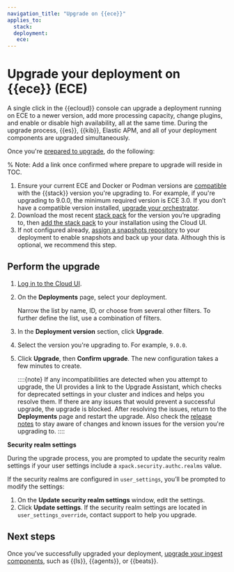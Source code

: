 ```yaml
---
navigation_title: "Upgrade on {{ece}}"
applies_to:
  stack:
  deployment:
   ece:
---
```


# Upgrade your deployment on {{ece}} (ECE)

A single click in the {{ecloud}} console can upgrade a deployment running on ECE to a newer version, add more processing capacity, change plugins, and enable or disable high availability, all at the same time. During the upgrade process, {{es}}, {{kib}}, Elastic APM, and all of your deployment components are upgraded simultaneously.

Once you're [prepared to upgrade](/deploy-manage/upgrade/prepare-to-upgrade.md), do the following: 

% Note: Add a link once confirmed where prepare to upgrade will reside in TOC. 

1. Ensure your current ECE and Docker or Podman versions are [compatible](https://www.elastic.co/support/matrix/#elastic-cloud-enterprise) with the {{stack}} version you're upgrading to. For example, if you're upgrading to 9.0.0, the minimum required version is ECE 3.0. If you don’t have a compatible version installed, [upgrade your orchestrator](/deploy-manage/upgrade/orchestrator/upgrade-cloud-enterprise.md).  
2. Download the most recent [stack pack](/deploy-manage/deploy/cloud-enterprise/manage-elastic-stack-versions.md#ece_most_recent_elastic_stack_packs) for the version you’re upgrading to, then [add the stack pack](/deploy-manage/deploy/cloud-enterprise/manage-elastic-stack-versions.md#ece-manage-elastic-stack-add) to your installation using the Cloud UI. 
3. If not configured already, [assign a snapshots repository](/deploy-manage/tools/snapshot-and-restore/cloud-enterprise.md) to your deployment to enable snapshots and back up your data. Although this is optional, we recommend this step.
 
## Perform the upgrade 

1. [Log in to the Cloud UI](/deploy-manage/deploy/cloud-enterprise/log-into-cloud-ui.md). 
2. On the **Deployments** page, select your deployment.
   
   Narrow the list by name, ID, or choose from several other filters. To further define the list, use a combination of filters.

1. In the **Deployment version** section, click **Upgrade**.
2. Select the version you're upgrading to. For example, `9.0.0`.
3. Click **Upgrade**, then **Confirm upgrade**. The new configuration takes a few minutes to create.

   ::::{note} 
   If any incompatibilities are detected when you attempt to upgrade, the UI provides a link to the Upgrade Assistant, which checks for deprecated settings in your cluster and indices and helps you resolve them. If there are any issues that would prevent a successful upgrade, the upgrade is blocked. After resolving the issues, return to the **Deployments** page and restart the upgrade. Also check the [release notes](/release-notes/index.md) to stay aware of changes and known issues for the version you're upgrading to.
   ::::

**Security realm settings**

During the upgrade process, you are prompted to update the security realm settings if your user settings include a `xpack.security.authc.realms` value.

If the security realms are configured in `user_settings`, you’ll be prompted to modify the settings:

1. On the **Update security realm settings** window, edit the settings.
2. Click **Update settings**. If the security realm settings are located in `user_settings_override`, contact support to help you upgrade.

## Next steps

Once you've successfully upgraded your deployment, [upgrade your ingest components](/deploy-manage/upgrade/ingest-components.md), such as {{ls}}, {{agents}}, or {{beats}}. 


